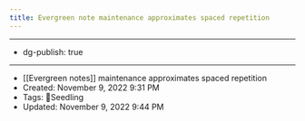 ```yaml
---
title: Evergreen note maintenance approximates spaced repetition
---
```


- --
- dg-publish: true
- --
- [[Evergreen notes]] maintenance approximates spaced repetition
- Created: November 9, 2022 9:31 PM
- Tags: 🌱Seedling
- Updated: November 9, 2022 9:44 PM